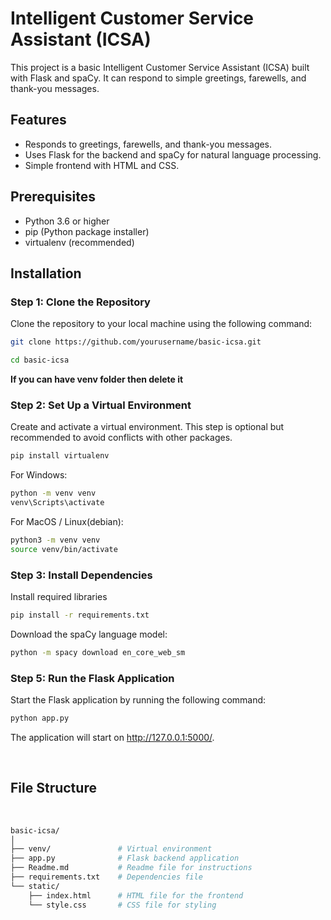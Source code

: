 # Intelligent Customer Service Assistant (ICSA)

This project is a basic Intelligent Customer Service Assistant (ICSA) built with Flask and spaCy. It can respond to simple greetings, farewells, and thank-you messages.

## Features

- Responds to greetings, farewells, and thank-you messages.
- Uses Flask for the backend and spaCy for natural language processing.
- Simple frontend with HTML and CSS.

## Prerequisites

- Python 3.6 or higher
- pip (Python package installer)
- virtualenv (recommended)

## Installation

### Step 1: Clone the Repository

Clone the repository to your local machine using the following command:

```bash
git clone https://github.com/yourusername/basic-icsa.git
```
```bash
cd basic-icsa
```
<b>If you can have venv folder then delete it</b>

### Step 2: Set Up a Virtual Environment

Create and activate a virtual environment. This step is optional but recommended to avoid conflicts with other packages.

```bash
pip install virtualenv
```
For Windows:
```bash
python -m venv venv
venv\Scripts\activate
```

For MacOS / Linux(debian):
```bash
python3 -m venv venv
source venv/bin/activate
```
### Step 3: Install Dependencies

Install required libraries
```bash
pip install -r requirements.txt
```

Download the spaCy language model:
```bash
python -m spacy download en_core_web_sm
```

### Step 5: Run the Flask Application
Start the Flask application by running the following command:

```bash
python app.py
```
The application will start on http://127.0.0.1:5000/.

<br>

## File Structure
<br>

```bash
basic-icsa/
│
├── venv/               # Virtual environment
├── app.py              # Flask backend application
├── Readme.md           # Readme file for instructions
├── requirements.txt    # Dependencies file
└── static/
    ├── index.html      # HTML file for the frontend
    └── style.css       # CSS file for styling
```